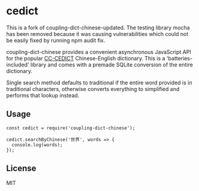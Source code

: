 # cedict

This is a fork of coupling-dict-chinese-updated. The testing library mocha has been removed because it was causing vulnerabilities which could not be easily fixed by running npm audit fix.

coupling-dict-chinese provides a convenient asynchronous JavaScript API for the
popular [CC-CEDICT](http://cc-cedict.org/) Chinese-English dictionary. This is
a 'batteries-included' library and comes with a premade SQLite conversion of
the entire dictionary.

Single search method defaults to traditional if the entire word provided is in
traditional characters, otherwise converts everything to simplified and
performs that lookup instead.

## Usage

```
const cedict = require('coupling-dict-chinese');

cedict.searchByChinese('世界', words => {
  console.log(words);
});

```

## License

MIT
